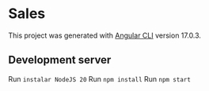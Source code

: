 # Sales

This project was generated with [Angular CLI](https://github.com/angular/angular-cli) version 17.0.3.

## Development server
Run `instalar NodeJS 20` 
Run `npm install` 
Run `npm start` 